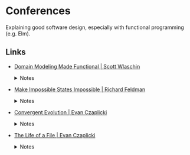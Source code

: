 # Conferences

Explaining good software design, especially with functional programming (e.g.
Elm).

## Links

- [Domain Modeling Made Functional | Scott Wlaschin](https://youtu.be/PLFl95c-IiU)

  <details>
  <summary>Notes</summary>

  - How can this be improved?

    ```fsharp showLineNumbers
    type Contact = {
      FirstName: string
      MiddleInitial: string
      LastName: string

      EmailAddress: string
      IsEmailVerified: bool
      }
    ```

  - A data structure that represents design choice:

    ```fsharp showLineNumbers
    type String50 = String 50 of string

    let createString50 (s: string) =
      if s.Length <= 50
        then Some (String50 s)
        else None

    createString50:
      string -> String50 option
    ```

    or:

    ```fsharp showLineNumbers
    let createEmailAddress (s: string) =
      if s.Contains "@"
        then Some (EmailAddress s)
        else None

    createEmailAddress:
      string -> EmailAddress option
    ```

  - Union types:

    ```fsharp showLineNumbers
    type VerifiedEmail = VerifiedEmail of EmailAddress
    type VertificationService =
      (EmailAddress * Verificationhash) -> VerifiedEmail option

    type EmailContactInfo =
      | Unverified of EmailAddress
      | Verified of EmailAddress
    ```

  - A data structure that represents a business rule:

    ```fsharp showLineNumbers
    type Contact = {
      Name: PersonalName
      Email: EmailContactInfo
      }

    type PersonalName = {
      FirstName: String50
      MiddleInitial: String50 option
      LastName: String50
      }
    ```

  </details>

- [Make Impossible States Impossible | Richard Feldman](https://youtu.be/IcgmSRJHu_8)

  <details>
  <summary>Notes</summary>

  Make impossible states impossible

  <details>
  <summary>We need to restore a recently deleted input</summary>

  - Bad design:

    ```elm showLineNumbers
    type Model =
      { status: Maybe String
      , questionToRestore: Maybe SurveyQuestion
      }
    ```

  - Happy path:

    ```elm showLineNumbers
    { status = Just "Question deleted"
    , questionToRestore = Just someQuestion
    }

    { status = Nothing
    , questionToRestore = Nothing
    }
    ```

  - Impossible path but possible in code:

    ```elm showLineNumbers
    { status = Nothing
    , questionToRestore = Just someQuestion
    }

    { status = Just "Question deleted"
    , questionToRestore = Nothing
    }
    ```

  - Proper solution: union types

    ```elm showLineNumbers
    type Status
      = NoStatus
      | DeletedStatus String Question
    ```

  </details>

  <details>
  <summary>Zip list: maintaining a history (go back, current, next)</summary>

  - Bad design:

    ```elm showLineNumbers
    type History =
      { questions: List Question
      , current: Question
      }
    ```

  - Happy path:

    ```elm showLineNumbers
    { questions = [q1, q2, q3]
    , current = q2
    }
    ```

  - Impossible path but possible in code:

    ```elm showLineNumbers
    { questions = []
    , current = q1
    }
    ```

  - Better solution: zip list, two lists with 1 element. Impossible to have a
    non-existing element.

    ```elm showLineNumbers
    type History =
      { previous: List Question
      , current: Question
      , remaining: List Question
      }

    -- example
    { previous: [q1, q2]
    , current: q3
    , remaining: [q4, q5]
    }
    ```

  </details>

  - No break changes:
    - Implement a zip list internally in a module and expose an interface for
      other modules
    - Other modules can only interact with back and forward functions
    - The internal implementation can change without breaking the interface

  </details>

- [Convergent Evolution | Evan Czaplicki](https://youtu.be/jl1tGiUiTtI)

  <details>
  <summary>Notes</summary>

  - Convergent Evolution: people working independently converge to similar
    solutions without prior knowledge of each other
    - Flying seems a neat idea, so bees and birds both have wings
    - But bees and birds have very different "implementation details"
    - The key is not to determine which one "implemented" flying better but to
      consider how the design of wings fit into other "features" of the design
  - In Elm and React, both similarly have virtual DOM but implemented and look
    very differently
  - JavaScript has C-style syntax while Elm has ML-style syntax doesn't matter.
    The thing is how well this decision fit with other features. ML-style syntax
    fits well with Elm emphasizing the immutability feature.
  - Elm architecture vs Flux in React:
    - Elm architecture: Model passes HTML to runtime, runtime passes messages
      back to the model, then loops
    - Both reached an MVC pattern, following a uni-directional flow
  - Other properties:
    - Immutability: `lazy` in Elm
    - Static analysis: linter or TypeScript in React, hint messages at compile
      time in Elm
  - It's not right or wrong choosing which stack, the key is how the feature
    sets work together
  - The overlapping ideas of these stacks, despite being implemented
    differently, are the ones that seem to be good ideas

  </details>

- [The Life of a File | Evan Czaplicki](https://youtu.be/XpDsk374LDE)

  <details>
  <summary>Notes</summary>

  How does he grow Elm code? What happens when the file is "too long"?

  - Life of a file: start small and grow, eventually how a file grow until it
    splits into two files
  - JavaScript knowledge:
    - Prefer shorter files: seems like shorter is better because it avoids
      sneaky mutations when files get larger
    - Get the architecture right from the start: refactoring is very risky and a
      full rewrite is easier
  - Elm perspective:
    - It is not possible to share variables and states, sneaky mutation is 0%
    - Refactoring is cheap and reliable with static types and static analysis
    - The way Elm is designed changes how you grow a file or even the codebase

  <br />
  The idea is to build modules around data structures, not the length of the
  file.
  <br />
  <br />

  - Things to consider when choosing the data structures:
    - Static type analysis? (spelling of keys should be checked)
    - Does ordering matter? (objects or lists)
    - Union types to limit the possible states or require the ability to
      dynamically update the list of possibilities?
  - Breakout functions into modules when they start to build around data
    structure or specific functionalities for a domain in the business model:
    - And within a module, the implementation details (the data structure)
      should not leak
    - Only expose a limited interface, but no less
    - Feature changes are to extend/limit the interface the module exposes
    - Testing on the API, rather than every usage
    - Refactoring within the module is easier because the API won’t change
    - Modules can also maintain invariant (e.g. only two fruits), rules that
      cannot be enforced through data structure only
  - Bad practices
    - Get/set: the purpose of modules is to hide details, but setters will
      expose details. Instead, try to expose as little as possible but no less
    - Don’t overdo it: only extract modules when there is a problem. Don’t do
      premature refactoring.
    - Don’t try to make modules because something is similar, focus on the data
      structure. Only do it when things are related.

  </details>
